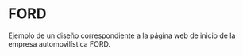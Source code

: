 # FORD
Ejemplo de un diseño correspondiente a la página web de inicio de la empresa automovilística FORD.
